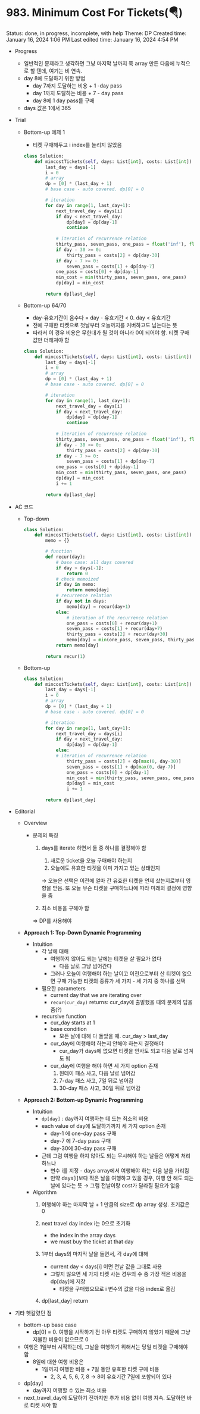 # 983. Minimum Cost For Tickets(🪂)

Status: done, in progress, incomplete, with help
Theme: DP
Created time: January 16, 2024 1:06 PM
Last edited time: January 16, 2024 4:54 PM

- Progress
    - 일반적인 문제라고 생각하면 그냥 마지막 날까지 쭉 array 만든 다음에 누적으로 할 텐데, 여기는 비 연속.
    - day 8에 도달하기 위한 방법
        - day 7까지 도달하는 비용 + 1 -day pass
        - day 1까지 도달하는 비용 + 7 - day pass
        - day 8에 1 day pass를 구매
    - days 값은 1에서 365
- Trial
    - Bottom-up 예제 1
        - 티켓 구매해두고 i index를 늘리지 않았음
        
        ```python
        class Solution:
            def mincostTickets(self, days: List[int], costs: List[int]) -> int:
                last_day = days[-1]
                i = 0
                # array
                dp = [0] * (last_day + 1) 
                # base case - auto covered. dp[0] = 0
        
                # iteration
                for day in range(1, last_day+1):
                    next_travel_day = days[i]
                    if day < next_travel_day:
                        dp[day] = dp[day-1]
                        continue
                    
                    # iteration of recurrence relation
                    thirty_pass, seven_pass, one_pass = float('inf'), float('inf'), float('inf')
                    if day - 30 >= 0:
                        thirty_pass = costs[2] + dp[day-30]
                    if day - 7 >= 0:
                        seven_pass = costs[1] + dp[day-7]
                    one_pass = costs[0] + dp[day-1]
                    min_cost = min(thirty_pass, seven_pass, one_pass)
                    dp[day] = min_cost
                
                return dp[last_day]
        ```
        
    - Bottom-up 64/70
        - day-유효기간이 음수다 = day - 유효기간 < 0.  day < 유효기간
        - 전에 구매한 티켓으로 첫날부터 오늘까지를 커버하고도 남는다는 뜻
        - 따라서 이 경우 비용은 무한대가 될 것이 아니라 0이 되어야 함. 티켓 구매값만 더해져야 함
        
        ```python
        class Solution:
            def mincostTickets(self, days: List[int], costs: List[int]) -> int:
                last_day = days[-1]
                i = 0
                # array
                dp = [0] * (last_day + 1) 
                # base case - auto covered. dp[0] = 0
        
                # iteration
                for day in range(1, last_day+1):
                    next_travel_day = days[i]
                    if day < next_travel_day:
                        dp[day] = dp[day-1]
                        continue
                    
                    # iteration of recurrence relation
                    thirty_pass, seven_pass, one_pass = float('inf'), float('inf'), float('inf')
                    if day - 30 >= 0:
                        thirty_pass = costs[2] + dp[day-30]
                    if day - 7 >= 0:
                        seven_pass = costs[1] + dp[day-7]
                    one_pass = costs[0] + dp[day-1]
                    min_cost = min(thirty_pass, seven_pass, one_pass)
                    dp[day] = min_cost
                    i += 1
                
                return dp[last_day]
        ```
        
- AC 코드
    - Top-down
        
        ```python
        class Solution:
            def mincostTickets(self, days: List[int], costs: List[int]) -> int:
                memo = {}
        
                # function
                def recur(day):
                    # base case: all days covered
                    if day > days[-1]: 
                        return 0
                    # check memoized
                    if day in memo:
                        return memo[day]
                    # recurrence relation
                    if day not in days:
                        memo[day] = recur(day+1)
                    else:
                        # iteration of the recurrence relation
                        one_pass = costs[0] + recur(day+1)
                        seven_pass = costs[1] + recur(day+7)
                        thirty_pass = costs[2] + recur(day+30)
                        memo[day] = min(one_pass, seven_pass, thirty_pass)
                    return memo[day]
                
                return recur(1)
        ```
        
    - Bottom-up
        
        ```python
        class Solution:
            def mincostTickets(self, days: List[int], costs: List[int]) -> int:
                last_day = days[-1]
                i = 0
                # array
                dp = [0] * (last_day + 1) 
                # base case - auto covered. dp[0] = 0
        
                # iteration
                for day in range(1, last_day+1):
                    next_travel_day = days[i]
                    if day < next_travel_day:
                        dp[day] = dp[day-1]
                    else:            
                    # iteration of recurrence relation
                        thirty_pass = costs[2] + dp[max(0, day-30)]                
                        seven_pass = costs[1] + dp[max(0, day-7)]
                        one_pass = costs[0] + dp[day-1]
                        min_cost = min(thirty_pass, seven_pass, one_pass)
                        dp[day] = min_cost
                        i += 1
                
                return dp[last_day]
        ```
        
- Editorial
    - Overview
        - 문제의 특징
            1. days를 iterate 하면서 둘 중 하나를 결정해야 함 
                1. 새로운 ticket을 오늘 구매해야 하는지 
                2. 오늘에도 유효한 티켓을 이미 가지고 있는 상태인지 
                
                → 오늘은 선택은 이전에 얼마 간 유효한 티켓을 언제 샀는지로부터 영향을 받음. 또 오늘 무슨 티켓을 구매하느냐에 따라 미래의 결정에 영향을 줌 
                
            2. 최소 비용을 구해야 함 
            
            ⇒ DP를 사용해야 
            
        
    - **Approach 1: Top-Down Dynamic Programming**
        - Intuition
            - 각 날에 대해
                - 여행하지 않아도 되는 날에는 티켓을 살 필요가 없다
                    - 다음 날로 그냥 넘어간다
                - 그러나 오늘이 여행해야 하는 날이고 이전으로부터 산 티켓이 없으면 구매 가능한 티켓의 종류가 세 가지 - 세 가지 중 하나를 선택
            - 필요한 parameters
                - current day that we are iterating over
                - `recur(cur_day)` returns: cur_day에 출발했을 때의 문제의 답을 줌(?)
            - recursive function
                - cur_day starts at 1
                - base condition
                    - 모든 날에 대해 다 돌았을 때. cur_day > last_day
                - cur_day에 여행해야 하는지 안해야 하는지 결정해야
                    - cur_day가 days에 없으면 티켓을 안사도 되고 다음 날로 넘겨도 됨
                - cur_day에 여행을 해야 하면 세 가지 option 존재
                    1. 원데이 패스 사고, 다음 날로 넘어감 
                    2. 7-day 패스 사고, 7일 뒤로 넘어감
                    3. 30-day 패스 사고, 30일 뒤로 넘어감 
    - **Approach 2: Bottom-up Dynamic Programming**
        - Intuition
            - `dp[day]` : day까지 여행하는 데 드는 최소의 비용
            - each value of day에 도달하기까지 세 가지 option 존재
                - day-1 에 one-day pass 구매
                - day-7 에 7-day pass 구매
                - day-30에 30-day pass 구매
            - 근데 그럼 여행을 하지 않아도 되는 무시해야 하는 날들은 어떻게 처리하느냐
                - 변수 i를 지정 - days array에서 여행해야 하는 다음 날을 가리킴
                - 만약 days[i]보다 작은 날을 여행하고 있을 경우, 여행 안 해도 되는 날에 있다는 뜻 → 그럼 전날이랑 cost가 달라질 필요가 없음
        - Algorithm
            1. 여행해야 하는 마지막 날 + 1 만큼의 size로 dp array 생성. 초기값은 0
            2. next travel day index i는 0으로 초기화 
                - the index in the array days
                - we must buy the ticket at that day
            3. 1부터 days의 마지막 날을 돌면서, 각 day에 대해 
                - current day < days[i] 이면 전날 값을 그대로 사용
                - 그렇지 않으면 세 가지 티켓 사는 경우의 수 중 가장 적은 비용을 dp[day]에 저장
                    - 티켓을 구매했으므로 i 변수의 값을 다음 index로 옮김
            
            3. dp[last_day] return 
            
- 기타 헷갈렸던 점
    - bottom-up base case
        - dp[0] = 0. 여행을 시작하기 전 아무 티켓도 구매하지 않았기 때문에 그냥 지불한 비용이 없으므로 0
    - 여행은 1일부터 시작하는데, 그날을 여행하기 위해서는 당일 티켓을 구매해야 함
        - 8일에 대한 여행 비용은
            - 1일까지 여행한 비용 + 7일 동안 유효한 티켓 구매 비용
                - 2, 3, 4, 5, 6, 7, 8 → 8이 유효기간 7일에 포함되어 있다
    - dp[day]
        - day까지 여행할 수 있는 최소 비용
    - next_travel_day에 도달하기 전까지만 추가 비용 없이 여행 지속. 도달하면 바로 티켓 사야 함